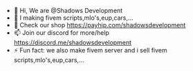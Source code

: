 - 👋 Hi, We are @Shadows Development
- 👀 I making fivem scripts,mlo's,eup,cars,...
- 👀 Check our shop https://payhip.com/shadowsdevelopment
- 📫 Join our discord for more/help https://discord.me/shadowsdevelopment
- ⚡ Fun fact: we also make fivem server and i sell fivem scripts,mlo's,eup,cars,...
